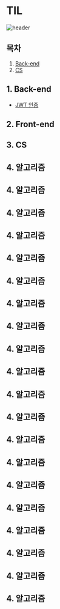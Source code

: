 # TIL

![header](https://capsule-render.vercel.app/api?type=waving&color=auto&height=200&section=header&text=Today%20I%20Learned&fontSize=90)

## 목차

1. [Back-end](#1.-Back-end)<br>
2. [CS](#2.-CS)<br>


## 1. Back-end

* [JWT 인증](./WEB/Back-end/JWT%20인증.md)

## 2. Front-end

## 3. CS

## 4. 알고리즘

## 4. 알고리즘
## 4. 알고리즘
## 4. 알고리즘
## 4. 알고리즘
## 4. 알고리즘
## 4. 알고리즘
## 4. 알고리즘
## 4. 알고리즘
## 4. 알고리즘
## 4. 알고리즘
## 4. 알고리즘
## 4. 알고리즘
## 4. 알고리즘
## 4. 알고리즘
## 4. 알고리즘
## 4. 알고리즘
## 4. 알고리즘
## 4. 알고리즘
## 4. 알고리즘
